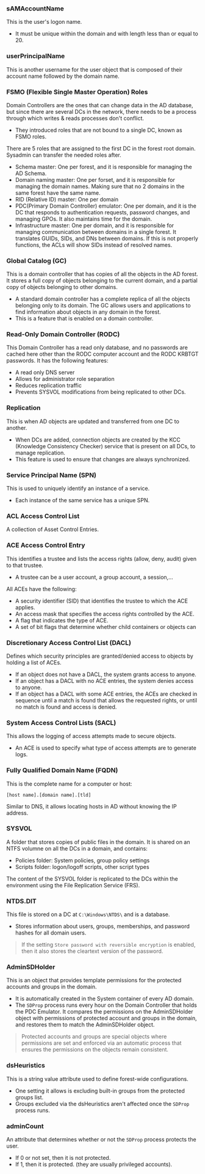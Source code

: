 ### sAMAccountName

This is the user's logon name.
- It must be unique within the domain and with length less than or equal to 20.

### userPrincipalName

This is another username for the user object that is composed of their account name followed by the domain name.

### FSMO (Flexible Single Master Operation) Roles

Domain Controllers are the ones that can change data in the AD database, but since there are several DCs in the network, there needs to be a process through which writes & reads processes don't conflict.
- They introduced roles that are not bound to a single DC, known as FSMO roles.

There are 5 roles that are assigned to the first DC in the forest root domain. Sysadmin can transfer the needed roles after.
- Schema master: One per forest, and it is responsible for managing the AD Schema.
- Domain naming master: One per forset, and it is responsible for managing the domain names. Making sure that no 2 domains in the same forest have the same name.
- RID (Relative ID) master: One per domain
- PDC(Primary Domain Controller) emulator: One per domain, and it is the DC that responds to authentication requests, password changes, and managing GPOs. It also maintains time for the domain.
- Infrastructure master: One per domain, and it is responsible for managing communication between domains in a single forest. It translates GUIDs, SIDs, and DNs between domains. If this is not properly functions, the ACLs will show SIDs instead of resolved names.

### Global Catalog (GC)

This is a domain controller that has copies of all the objects in the AD forest. It stores a full copy of objects belonging to the current domain, and a partial copy of objects belonging to other domains.
- A standard domain controller has a complete replica of all the objects belonging only to its domain. The GC allows users and applications to find information about objects in any domain in the forest.
- This is a feature that is enabled on a domain controller.

### Read-Only Domain Controller (RODC)

This Domain Controller has a read only database, and no passwords are cached here other than the RODC computer account and the RODC KRBTGT passwords. It has the following features:
- A read only DNS server
- Allows for administrator role separation
- Reduces replication traffic
- Prevents SYSVOL modifications from being replicated to other DCs.

### Replication

This is when AD objects are updated and transferred from one DC to another.
- When DCs are added, connection objects are created by the KCC (Knowledge Consistency Checker) service that is present on all DCs, to manage replication.
- This feature is used to ensure that changes are always synchronized.

### Service Principal Name (SPN)

This is used to uniquely identify an instance of a service.
- Each instance of the same service has a unique SPN.

### ACL Access Control List

A collection of Asset Control Entries.

### ACE Access Control Entry

This identifies a trustee and lists the access rights (allow, deny, audit) given to that trustee.
- A trustee can be a user account, a group account, a session,...

All ACEs have the following:
- A security identifier (SID) that identifies the trustee to which the ACE applies.
- An access mask that specifies the access rights controlled by the ACE.
- A flag that indicates the type of ACE.
- A set of bit flags that determine whether child containers or objects can

### Discretionary Access Control List (DACL)

Defines which security principles are granted/denied access to objects by holding a list of ACEs.
- If an object does not have a DACL, the system grants access to anyone.
- If an object has a DACL with no ACE entries, the system denies access to anyone.
- If an object has a DACL with some ACE entries, the ACEs are checked in sequence until a match is found that allows the requested rights, or until no match is found and access is denied.

### System Access Control Lists (SACL)

This allows the logging of access attempts made to secure objects.
- An ACE is used to specify what type of access attempts are to generate logs.

### Fully Qualified Domain Name (FQDN)

This is the complete name for a computer or host:
```
[host name].[domain name].[tld]
```

Similar to DNS, it allows locating hosts in AD without knowing the IP address.

### SYSVOL

A folder that stores copies of public files in the domain. It is shared on an NTFS volumne on all the DCs in a domain, and contains:
- Policies folder: System policies, group policy settings
- Scripts folder: logon/logoff scripts, other script types

The content of the SYSVOL folder is replicated to the DCs within the environment using the File Replication Service (FRS).

### NTDS.DIT

This file is stored on a DC at `C:\Windows\NTDS\` and is a database.
- Stores information about users, groups, memberships, and password hashes for all domain users.

> If the setting `Store password with reversible encryption` is enabled, then it also stores the cleartext version of the password.

### AdminSDHolder

This is an object that provides template permissions for the protected accounts and groups in the domain.
- It is automatically created in the System container of every AD domain.
- The `SDProp` process runs every hour on the Domain Controller that holds the PDC Emulator. It compares the permissions on the AdminSDHolder object with permissions of protected account and groups in the domain, and restores them to match the AdminSDHolder object. 

> Protected accounts and groups are special objects where permissions are set and enforced via an automatic process that ensures the permissions on the objects remain consistent.

### dsHeuristics

This is a string value attribute used to define forest-wide configurations.
- One setting it allows is excluding built-in groups from the protected groups list.
- Groups excluded via the dsHeuristics aren't affected once the `SDProp` process runs.

### adminCount

An attribute that determines whether or not the `SDProp` process protects the user.
- If 0 or not set, then it is not protected.
- If 1, then it is protected. (they are usually privileged accounts).
